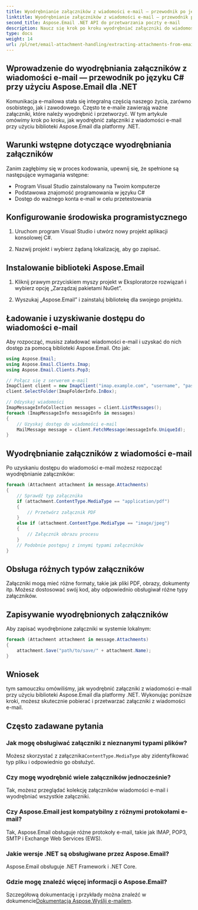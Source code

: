 ```yaml
---
title: Wyodrębnianie załączników z wiadomości e-mail — przewodnik po języku C#
linktitle: Wyodrębnianie załączników z wiadomości e-mail — przewodnik po języku C#
second_title: Aspose.Email .NET API do przetwarzania poczty e-mail
description: Naucz się krok po kroku wyodrębniać załączniki do wiadomości e-mail za pomocą Aspose.Email dla .NET. Obsługuj różne formaty i zapisuj z łatwością.
type: docs
weight: 14
url: /pl/net/email-attachment-handling/extracting-attachments-from-email-csharp-walkthrough/
---
```


## Wprowadzenie do wyodrębniania załączników z wiadomości e-mail — przewodnik po języku C# przy użyciu Aspose.Email dla .NET

Komunikacja e-mailowa stała się integralną częścią naszego życia, zarówno osobistego, jak i zawodowego. Często te e-maile zawierają ważne załączniki, które należy wyodrębnić i przetworzyć. W tym artykule omówimy krok po kroku, jak wyodrębnić załączniki z wiadomości e-mail przy użyciu biblioteki Aspose.Email dla platformy .NET.

## Warunki wstępne dotyczące wyodrębniania załączników

Zanim zagłębimy się w proces kodowania, upewnij się, że spełnione są następujące wymagania wstępne:

- Program Visual Studio zainstalowany na Twoim komputerze
- Podstawowa znajomość programowania w języku C#
- Dostęp do ważnego konta e-mail w celu przetestowania

## Konfigurowanie środowiska programistycznego

1. Uruchom program Visual Studio i utwórz nowy projekt aplikacji konsolowej C#.

2. Nazwij projekt i wybierz żądaną lokalizację, aby go zapisać.

## Instalowanie biblioteki Aspose.Email

1. Kliknij prawym przyciskiem myszy projekt w Eksploratorze rozwiązań i wybierz opcję „Zarządzaj pakietami NuGet”.

2. Wyszukaj „Aspose.Email” i zainstaluj bibliotekę dla swojego projektu.

## Ładowanie i uzyskiwanie dostępu do wiadomości e-mail

Aby rozpocząć, musisz załadować wiadomości e-mail i uzyskać do nich dostęp za pomocą biblioteki Aspose.Email. Oto jak:

```csharp
using Aspose.Email;
using Aspose.Email.Clients.Imap;
using Aspose.Email.Clients.Pop3;

// Połącz się z serwerem e-mail
ImapClient client = new ImapClient("imap.example.com", "username", "password");
client.SelectFolder(ImapFolderInfo.InBox);

// Odzyskaj wiadomości
ImapMessageInfoCollection messages = client.ListMessages();
foreach (ImapMessageInfo messageInfo in messages)
{
    // Uzyskaj dostęp do wiadomości e-mail
    MailMessage message = client.FetchMessage(messageInfo.UniqueId);
}
```

## Wyodrębnianie załączników z wiadomości e-mail

Po uzyskaniu dostępu do wiadomości e-mail możesz rozpocząć wyodrębnianie załączników:

```csharp
foreach (Attachment attachment in message.Attachments)
{
    // Sprawdź typ załącznika
    if (attachment.ContentType.MediaType == "application/pdf")
    {
        // Przetwórz załącznik PDF
    }
    else if (attachment.ContentType.MediaType == "image/jpeg")
    {
        // Załącznik obrazu procesu
    }
    // Podobnie postępuj z innymi typami załączników
}
```

## Obsługa różnych typów załączników

Załączniki mogą mieć różne formaty, takie jak pliki PDF, obrazy, dokumenty itp. Możesz dostosować swój kod, aby odpowiednio obsługiwał różne typy załączników.

## Zapisywanie wyodrębnionych załączników

Aby zapisać wyodrębnione załączniki w systemie lokalnym:

```csharp
foreach (Attachment attachment in message.Attachments)
{
    attachment.Save("path/to/save/" + attachment.Name);
}
```

## Wniosek

tym samouczku omówiliśmy, jak wyodrębnić załączniki z wiadomości e-mail przy użyciu biblioteki Aspose.Email dla platformy .NET. Wykonując poniższe kroki, możesz skutecznie pobierać i przetwarzać załączniki z wiadomości e-mail.

## Często zadawane pytania

### Jak mogę obsługiwać załączniki z nieznanymi typami plików?

 Możesz skorzystać z załącznika`ContentType.MediaType` aby zidentyfikować typ pliku i odpowiednio go obsłużyć.

### Czy mogę wyodrębnić wiele załączników jednocześnie?

Tak, możesz przeglądać kolekcję załączników wiadomości e-mail i wyodrębniać wszystkie załączniki.

### Czy Aspose.Email jest kompatybilny z różnymi protokołami e-mail?

Tak, Aspose.Email obsługuje różne protokoły e-mail, takie jak IMAP, POP3, SMTP i Exchange Web Services (EWS).

### Jakie wersje .NET są obsługiwane przez Aspose.Email?

Aspose.Email obsługuje .NET Framework i .NET Core.

### Gdzie mogę znaleźć więcej informacji o Aspose.Email?

 Szczegółową dokumentację i przykłady można znaleźć w dokumencie[Dokumentacja Aspose.Wyślij e-mailem](https://reference.aspose.com/email/net/).